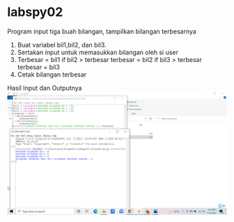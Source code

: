 # labspy02
Program input tiga buah bilangan, tampilkan bilangan terbesarnya

1. Buat variabel bil1,bil2, dan bil3.
2. Sertakan input untuk memasukkan bilangan oleh si user
3. Terbesar = bil1
   if bil2 > terbesar
        terbesar = bil2
   if bil3 > terbesar
        terbesar = bil3
4. Cetak bilangan terbesar   

Hasil Input dan Outputnya
![img](sslatihan2.png)
